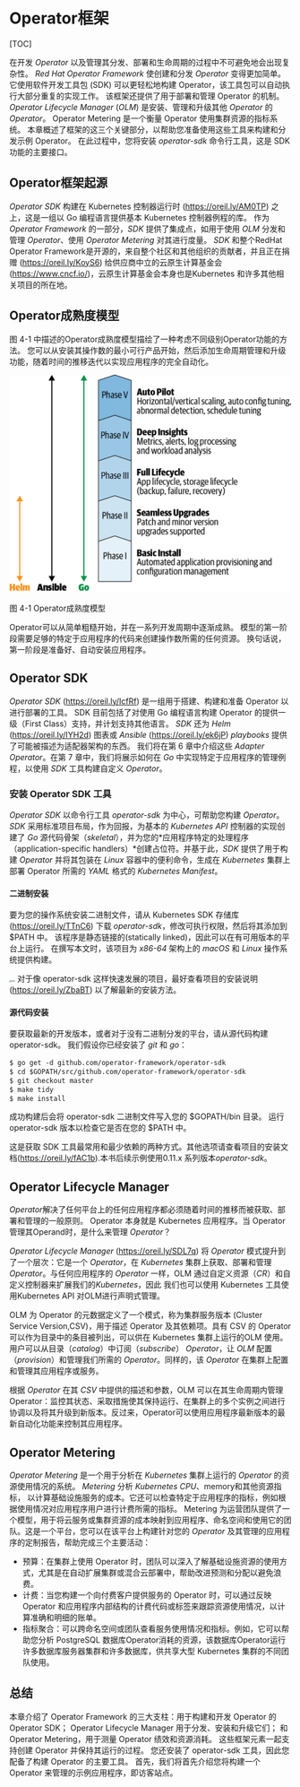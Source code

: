 # Operator框架

[TOC]

在开发 *Operator* 以及管理其分发、部署和生命周期的过程中不可避免地会出现复杂性。 *Red Hat Operator Framework* 使创建和分发 *Operator* 变得更加简单。 它使用软件开发工具包 (SDK) 可以更轻松地构建 Operator，该工具包可以自动执行大部分重复的实现工作。 该框架还提供了用于部署和管理 Operator 的机制。 *Operator Lifecycle Manager* (*OLM*) 是安装、管理和升级其他 *Operator* 的 *Operator*。 Operator Metering 是一个衡量 Operator 使用集群资源的指标系统。
本章概述了框架的这三个关键部分，以帮助您准备使用这些工具来构建和分发示例 Operator。 在此过程中，您将安装 *operator-sdk* 命令行工具，这是 SDK 功能的主要接口。

## Operator框架起源
*Operator SDK* 构建在 Kubernetes 控制器运行时 (https://oreil.ly/AM0TP) 之上，这是一组以 Go 编程语言提供基本 Kubernetes 控制器例程的库。 作为 *Operator Framework* 的一部分，*SDK* 提供了集成点，如用于使用 *OLM* 分发和管理 *Operator*、使用 *Operator Metering* 对其进行度量。 *SDK* 和整个RedHat Operator Framework是开源的，来自整个社区和其他组织的贡献者，并且正在捐赠 (https://oreil.ly/KoyS6) 给供应商中立的云原生计算基金会 (https://www.cncf.io/)，云原生计算基金会本身也是Kubernetes 和许多其他相关项目的所在地。

## Operator成熟度模型
图 4-1 中描述的Operator成熟度模型描绘了一种考虑不同级别Operator功能的方法。 您可以从安装其操作数的最小可行产品开始，然后添加生命周期管理和升级功能，随着时间的推移迭代以实现应用程序的完全自动化。

![](./images/4-1.png)

图 4-1 Operator成熟度模型

Operator可以从简单粗糙开始，并在一系列开发周期中逐渐成熟。 模型的第一阶段需要足够的特定于应用程序的代码来创建操作数所需的任何资源。 换句话说，第一阶段是准备好、自动安装应用程序。

## Operator SDK
*Operator SDK* (https://oreil.ly/IcfRf) 是一组用于搭建、构建和准备 Operator 以进行部署的工具。 SDK 目前包括了对使用 Go 编程语言构建 Operator 的提供一级（First Class）支持，并计划支持其他语言。 *SDK* 还为 *Helm* (https://oreil.ly/IYH2d) 图表或 *Ansible* (https://oreil.ly/ek6jP) *playbooks* 提供了可能被描述为适配器架构的东西。 我们将在第 6 章中介绍这些 *Adapter Operator*。在第 7 章中，我们将展示如何在 *Go* 中实现特定于应用程序的管理例程，以使用 *SDK* 工具构建自定义 *Operator*。



### 安装 Operator SDK 工具
*Operator SDK* 以命令行工具 *operator-sdk* 为中心，可帮助您构建 *Operator*。*SDK* 采用标准项目布局，作为回报，为基本的 *Kubernetes API* 控制器的实现创建了 *Go* 源代码骨架（*skeletal*），并为您的*应用程序特定的处理程序（application-specific handlers）*创建占位符。并基于此，*SDK* 提供了用于构建 *Operator* 并将其包装在 *Linux* 容器中的便利命令，生成在 *Kubernetes* 集群上部署 Operator 所需的 *YAML* 格式的 *Kubernetes Manifest*。

#### 二进制安装
要为您的操作系统安装二进制文件，请从 Kubernetes SDK 存储库 (https://oreil.ly/TTnC6) 下载 *operator-sdk*，修改可执行权限，然后将其添加到 $PATH 中。 
该程序是静态链接的(statically linked)，因此可以在有可用版本的平台上运行。 在撰写本文时，该项目为 _x86-64_ 架构上的 _macOS_ 和 _Linux_ 操作系统提供构建。 

<img src="D:\kubernetes-operators-zh_CN\images\tips.png" alt="tips" style="zoom:25%;" /> 对于像 operator-sdk 这样快速发展的项目，最好查看项目的安装说明 (https://oreil.ly/ZbaBT) 以了解最新的安装方法。


####  源代码安装
要获取最新的开发版本，或者对于没有二进制分发的平台，请从源代码构建 operator-sdk。 我们假设你已经安装了 _git_ 和 _go_：

```shell
$ go get -d github.com/operator-framework/operator-sdk
$ cd $GOPATH/src/github.com/operator-framework/operator-sdk
$ git checkout master
$ make tidy
$ make install
```
成功构建后会将 operator-sdk 二进制文件写入您的 $GOPATH/bin 目录。 运行 operator-sdk 版本以检查它是否在您的 $PATH 中。

这是获取 SDK 工具最常用和最少依赖的两种方式。其他选项请查看项目的安装文档(https://oreil.ly/fAC1b).本书后续示例使用0.11.x 系列版本*operator-sdk*。

## Operator Lifecycle Manager
*Operator*解决了任何平台上的任何应用程序都必须随着时间的推移而被获取、部署和管理的一般原则。 Operator 本身就是 Kubernetes 应用程序。当 Operator 管理其Operand时，是什么来管理 *Operator*？

*Operator Lifecycle Manager* (https://oreil.ly/SDL7q) 将 *Operator* 模式提升到了一个层次：它是一个 *Operator*，在 *Kubernetes* 集群上获取、部署和管理 *Operator*。与任何应用程序的 *Operator* 一样，OLM 通过自定义资源（*CR*）和自定义控制器来扩展我们的*Kubernetes*，因此 我们也可以使用 Kubernetes 工具使用Kubernetes API 对OLM进行声明式管理。

OLM 为 Operator 的元数据定义了一个模式，称为集群服务版本 (Cluster Service Version,CSV)，用于描述 Operator 及其依赖项。具有 CSV 的 Operator 可以作为目录中的条目被列出，可以供在 Kubernetes 集群上运行的OLM 使用。用户可以从目录（*catalog*）中订阅（*subscribe*） *Operator*，让 *OLM* 配置（*provision*）和管理我们所需的 *Operator*。同样的，该 *Operator* 在集群上配置和管理其应用程序或服务。

根据 *Operator* 在其 *CSV* 中提供的描述和参数，OLM 可以在其生命周期内管理 Operator：监控其状态、采取措施使其保持运行、在集群上的多个实例之间进行协调以及将其升级到新版本。反过来，Operator可以使用应用程序最新版本的最新自动化功能来控制其应用程序。



## Operator Metering
*Operator Metering* 是一个用于分析在 *Kubernetes* 集群上运行的 *Operator* 的资源使用情况的系统。 *Metering* 分析 *Kubernetes CPU*、memory和其他资源指标，
以计算基础设施服务的成本。它还可以检查特定于应用程序的指标，例如根据使用情况对应用程序用户进行计费所需的指标。 Metering 为运营团队提供了一个模型，用于将云服务或集群资源的成本映射到应用程序、命名空间和使用它的团队。这是一个平台，您可以在该平台上构建针对您的 *Operator* 及其管理的应用程序的定制报告，帮助完成三个主要活动：

* 预算：在集群上使用 Operator 时，团队可以深入了解基础设施资源的使用方式，尤其是在自动扩展集群或混合云部署中，帮助改进预测和分配以避免浪费。
* 计费：当您构建一个向付费客户提供服务的 Operator 时，可以通过反映 Operator 和应用程序内部结构的计费代码或标签来跟踪资源使用情况，以计算准确和明细的账单。
* 指标聚合：可以跨命名空间或团队查看服务使用情况和指标。例如，它可以帮助您分析 PostgreSQL 数据库Operator消耗的资源，该数据库Operator运行许多数据库服务器集群和许多数据库，供共享大型 Kubernetes 集群的不同团队使用。

## 总结
本章介绍了 Operator Framework 的三大支柱：用于构建和开发 Operator 的 Operator SDK； Operator Lifecycle Manager 用于分发、安装和升级它们； 和 Operator Metering，用于测量 Operator 绩效和资源消耗。 这些框架元素一起支持创建 Operator 并保持其运行的过程。
您还安装了 operator-sdk 工具，因此您配备了构建 Operator 的主要工具。 首先，我们将首先介绍您将构建一个 Operator 来管理的示例应用程序，即访客站点。





























